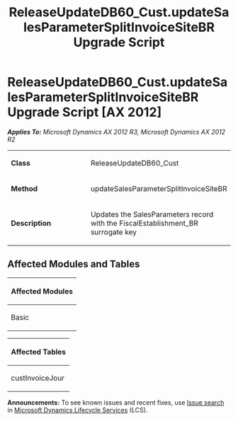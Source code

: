 ﻿---
title: ReleaseUpdateDB60_Cust.updateSalesParameterSplitInvoiceSiteBR Upgrade Script
TOCTitle: ReleaseUpdateDB60_Cust.updateSalesParameterSplitInvoiceSiteBR Upgrade Script
ms:assetid: 2616f912-4819-f0f0-7911-cae3db6eadf2
ms:mtpsurl: https://msdn.microsoft.com/en-us/library/JJ685033(v=AX.60)
ms:contentKeyID: 49707233
ms.date: 05/18/2015
mtps_version: v=AX.60
---

# ReleaseUpdateDB60\_Cust.updateSalesParameterSplitInvoiceSiteBR Upgrade Script [AX 2012]


_**Applies To:** Microsoft Dynamics AX 2012 R3, Microsoft Dynamics AX 2012 R2_

<table>
<colgroup>
<col style="width: 50%" />
<col style="width: 50%" />
</colgroup>
<tbody>
<tr class="odd">
<td><p><strong>Class</strong></p></td>
<td><p>ReleaseUpdateDB60_Cust</p></td>
</tr>
<tr class="even">
<td><p><strong>Method</strong></p></td>
<td><p>updateSalesParameterSplitInvoiceSiteBR</p></td>
</tr>
<tr class="odd">
<td><p><strong>Description</strong></p></td>
<td><p>Updates the SalesParameters record with the FiscalEstablishment_BR surrogate key</p></td>
</tr>
</tbody>
</table>


## Affected Modules and Tables

<table>
<colgroup>
<col style="width: 100%" />
</colgroup>
<thead>
<tr class="header">
<th><p>Affected Modules</p></th>
</tr>
</thead>
<tbody>
<tr class="odd">
<td><p>Basic</p></td>
</tr>
</tbody>
</table>


<table>
<colgroup>
<col style="width: 100%" />
</colgroup>
<thead>
<tr class="header">
<th><p>Affected Tables</p></th>
</tr>
</thead>
<tbody>
<tr class="odd">
<td><p>custInvoiceJour</p></td>
</tr>
</tbody>
</table>

  
**Announcements:** To see known issues and recent fixes, use [Issue search](http://go.microsoft.com/fwlink/?linkid=389258) in [Microsoft Dynamics Lifecycle Services](http://go.microsoft.com/fwlink/?linkid=306505) (LCS).

